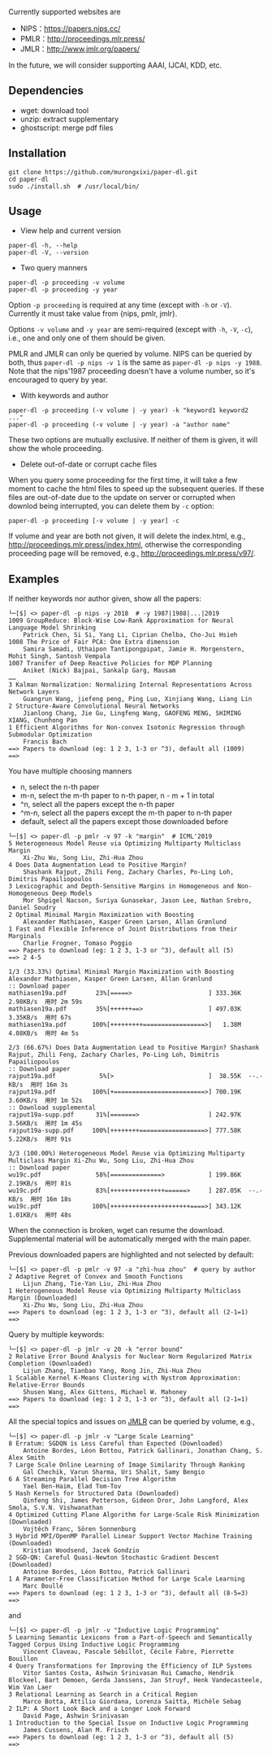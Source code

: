 Currently supported websites are

- NIPS：https://papers.nips.cc/
- PMLR：http://proceedings.mlr.press/
- JMLR：http://www.jmlr.org/papers/

In the future, we will consider supporting AAAI, IJCAI, KDD, etc.

## Dependencies

- wget: download tool
- unzip: extract supplementary
- ghostscript: merge pdf files

## Installation

```shell
git clone https://github.com/murongxixi/paper-dl.git
cd paper-dl
sudo ./install.sh  # /usr/local/bin/
```

## Usage

- View help and current version

```shell
paper-dl -h, --help
paper-dl -V, --version
```

- Two query manners

```shell
paper-dl -p proceeding -v volume
paper-dl -p proceeding -y year
```

Option `-p proceeding` is required at any time (except with `-h` or `-V`). Currently it must take value from {nips, pmlr, jmlr}.

Options `-v volume` and `-y year` are semi-required (except with `-h`, `-V`, `-c`), i.e., one and only one of them should be given.

PMLR and JMLR can only be queried by volume. NIPS can be queried by both, thus `paper-dl -p nips -v 1` is the same as `paper-dl -p nips -y 1988`. Note that the nips'1987 proceeding doesn't have a volume number, so it's encouraged to query by year.

- With keywords and author

```shell
paper-dl -p proceeding (-v volume | -y year) -k "keyword1 keyword2 ..."
paper-dl -p proceeding (-v volume | -y year) -a "author name"
```

These two options are mutually exclusive. If neither of them is given, it will show the whole proceeding.

- Delete out-of-date or corrupt cache files

When you query some proceeding for the first time, it will take a few moment to cache the html files to speed up the subsequent queries. If these files are out-of-date due to the update on server or corrupted when downlod being interrupted, you can delete them by `-c` option:

```shell
paper-dl -p proceeding [-v volume | -y year] -c
```

If volume and year are both not given, it will delete the index.html, e.g., http://proceedings.mlr.press/index.html, otherwise the corresponding proceeding page will be removed, e.g., http://proceedings.mlr.press/v97/.

## Examples

If neither keywords nor author given, show all the papers:

```
└─[$] <> paper-dl -p nips -y 2018  # -y 1987|1988|...|2019
1009 GroupReduce: Block-Wise Low-Rank Approximation for Neural Language Model Shrinking
    Patrick Chen, Si Si, Yang Li, Ciprian Chelba, Cho-Jui Hsieh
1008 The Price of Fair PCA: One Extra dimension
    Samira Samadi, Uthaipon Tantipongpipat, Jamie H. Morgenstern, Mohit Singh, Santosh Vempala
1007 Transfer of Deep Reactive Policies for MDP Planning
    Aniket (Nick) Bajpai, Sankalp Garg, Mausam
……
3 Kalman Normalization: Normalizing Internal Representations Across Network Layers
    Guangrun Wang, jiefeng peng, Ping Luo, Xinjiang Wang, Liang Lin
2 Structure-Aware Convolutional Neural Networks
    Jianlong Chang, Jie Gu, Lingfeng Wang, GAOFENG MENG, SHIMING XIANG, Chunhong Pan
1 Efficient Algorithms for Non-convex Isotonic Regression through Submodular Optimization
    Francis Bach
==> Papers to download (eg: 1 2 3, 1-3 or ^3), default all (1009)
==>
```

You have multiple choosing manners

- n, select the n-th paper
- m-n, select the m-th paper to n-th paper, n - m + 1 in total
- ^n, select all the papers except the n-th paper
- ^m-n, select all the papers except the m-th paper to n-th paper
- default, select all the papers except those downloaded before

```
└─[$] <> paper-dl -p pmlr -v 97 -k "margin"  # ICML'2019
5 Heterogeneous Model Reuse via Optimizing Multiparty Multiclass Margin
    Xi-Zhu Wu, Song Liu, Zhi-Hua Zhou
4 Does Data Augmentation Lead to Positive Margin?
    Shashank Rajput, Zhili Feng, Zachary Charles, Po-Ling Loh, Dimitris Papailiopoulos
3 Lexicographic and Depth-Sensitive Margins in Homogeneous and Non-Homogeneous Deep Models
    Mor Shpigel Nacson, Suriya Gunasekar, Jason Lee, Nathan Srebro, Daniel Soudry
2 Optimal Minimal Margin Maximization with Boosting
    Alexander Mathiasen, Kasper Green Larsen, Allan Grønlund
1 Fast and Flexible Inference of Joint Distributions from their Marginals
    Charlie Frogner, Tomaso Poggio
==> Papers to download (eg: 1 2 3, 1-3 or ^3), default all (5)
==> 2 4-5

1/3 (33.33%) Optimal Minimal Margin Maximization with Boosting Alexander Mathiasen, Kasper Green Larsen, Allan Grønlund
:: Download paper
mathiasen19a.pdf        23%[=====>                     ] 333.36K  2.98KB/s  用时 2m 59s
mathiasen19a.pdf        35%[++++++==>                  ] 497.03K  3.35KB/s  用时 67s
mathiasen19a.pdf       100%[+++++++++=================>]   1.38M  4.08KB/s  用时 4m 5s

2/3 (66.67%) Does Data Augmentation Lead to Positive Margin? Shashank Rajput, Zhili Feng, Zachary Charles, Po-Ling Loh, Dimitris Papailiopoulos
:: Download paper
rajput19a.pdf            5%[>                          ]  38.55K  --.-KB/s  用时 16m 3s
rajput19a.pdf          100%[+=========================>] 700.19K  3.60KB/s  用时 1m 52s
:: Download supplemental
rajput19a-supp.pdf      31%[=======>                   ] 242.97K  3.56KB/s  用时 1m 45s
rajput19a-supp.pdf     100%[++++++++==================>] 777.58K  5.22KB/s  用时 91s

3/3 (100.00%) Heterogeneous Model Reuse via Optimizing Multiparty Multiclass Margin Xi-Zhu Wu, Song Liu, Zhi-Hua Zhou
:: Download paper
wu19c.pdf               58%[==============>            ] 199.86K  2.19KB/s  用时 81s
wu19c.pdf               83%[+++++++++++++++======>     ] 287.05K  --.-KB/s  用时 16m 18s
wu19c.pdf              100%[++++++++++++++++++++++====>] 343.12K  1.01KB/s  用时 48s
```

When the connection is broken, wget can resume the download. Supplemental material will be automatically merged with the main paper.

Previous downloaded papers are highlighted and not selected by default:

```
└─[$] <> paper-dl -p pmlr -v 97 -a "zhi-hua zhou"  # query by author
2 Adaptive Regret of Convex and Smooth Functions
    Lijun Zhang, Tie-Yan Liu, Zhi-Hua Zhou
1 Heterogeneous Model Reuse via Optimizing Multiparty Multiclass Margin (Downloaded)
    Xi-Zhu Wu, Song Liu, Zhi-Hua Zhou
==> Papers to download (eg: 1 2 3, 1-3 or ^3), default all (2-1=1)
==>
```

Query by multiple keywords:

```
└─[$] <> paper-dl -p jmlr -v 20 -k "error bound"
2 Relative Error Bound Analysis for Nuclear Norm Regularized Matrix Completion (Downloaded)
    Lijun Zhang, Tianbao Yang, Rong Jin, Zhi-Hua Zhou
1 Scalable Kernel K-Means Clustering with Nystrom Approximation: Relative-Error Bounds
    Shusen Wang, Alex Gittens, Michael W. Mahoney
==> Papers to download (eg: 1 2 3, 1-3 or ^3), default all (2-1=1)
==>
```

All the special topics and issues on [JMLR](http://www.jmlr.org/papers/) can be queried by volume, e.g.,

```
└─[$] <> paper-dl -p jmlr -v "Large Scale Learning"
8 Erratum: SGDQN is Less Careful than Expected (Downloaded)
    Antoine Bordes, Léon Bottou, Patrick Gallinari, Jonathan Chang, S. Alex Smith
7 Large Scale Online Learning of Image Similarity Through Ranking
    Gal Chechik, Varun Sharma, Uri Shalit, Samy Bengio
6 A Streaming Parallel Decision Tree Algorithm
    Yael Ben-Haim, Elad Tom-Tov
5 Hash Kernels for Structured Data (Downloaded)
    Qinfeng Shi, James Petterson, Gideon Dror, John Langford, Alex Smola, S.V.N. Vishwanathan
4 Optimized Cutting Plane Algorithm for Large-Scale Risk Minimization (Downloaded)
    Vojtěch Franc, Sören Sonnenburg
3 Hybrid MPI/OpenMP Parallel Linear Support Vector Machine Training (Downloaded)
    Kristian Woodsend, Jacek Gondzio
2 SGD-QN: Careful Quasi-Newton Stochastic Gradient Descent (Downloaded)
    Antoine Bordes, Léon Bottou, Patrick Gallinari
1 A Parameter-Free Classification Method for Large Scale Learning
    Marc Boullé
==> Papers to download (eg: 1 2 3, 1-3 or ^3), default all (8-5=3)
==>
```

and

```
└─[$] <> paper-dl -p jmlr -v "Inductive Logic Programming"
5 Learning Semantic Lexicons from a Part-of-Speech and Semantically Tagged Corpus Using Inductive Logic Programming
    Vincent Claveau, Pascale Sébillot, Cécile Fabre, Pierrette Bouillon
4 Query Transformations for Improving the Efficiency of ILP Systems
    Vítor Santos Costa, Ashwin Srinivasan Rui Camacho, Hendrik Blockeel, Bart Demoen, Gerda Janssens, Jan Struyf, Henk Vandecasteele, Wim Van Laer
3 Relational Learning as Search in a Critical Region
    Marco Botta, Attilio Giordana, Lorenza Saitta, Michèle Sebag
2 ILP: A Short Look Back and a Longer Look Forward
    David Page, Ashwin Srinivasan
1 Introduction to the Special Issue on Inductive Logic Programming
    James Cussens, Alan M. Frisch
==> Papers to download (eg: 1 2 3, 1-3 or ^3), default all (5)
==>
```

